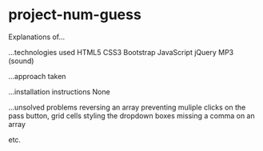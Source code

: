 # project-num-guess

Explanations of...

...technologies used
HTML5
CSS3
Bootstrap
JavaScript
jQuery
MP3 (sound)

...approach taken


...installation instructions
None

...unsolved problems
reversing an array
preventing muliple clicks on the pass button, grid cells
styling the dropdown boxes
missing a comma on an array

etc.